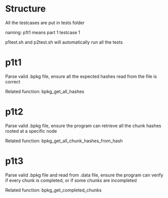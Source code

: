 # Structure
All the testcases are put in tests folder

naming: p1t1 means part 1 testcase 1

p1test.sh and p2test.sh will automatically run all the tests

# p1t1
Parse valid .bpkg file, ensure all the expected hashes read from the file is correct

Related function: bpkg_get_all_hashes

# p1t2
Parse valid .bpkg file, ensure the program can retrieve all the chunk hashes rooted at a specific node

Related function: bpkg_get_all_chunk_hashes_from_hash

# p1t3
Parse valid .bpkg file and read from .data file, ensure the program can verify if every chunk is completed, or if some chunks are incompleted

Related function: bpkg_get_completed_chunks